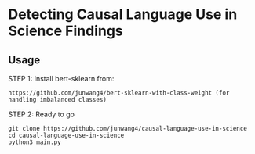 # Detecting Causal Language Use in Science Findings

## Usage

STEP 1: Install bert-sklearn from:

    https://github.com/junwang4/bert-sklearn-with-class-weight (for handling imbalanced classes)


STEP 2: Ready to go

    git clone https://github.com/junwang4/causal-language-use-in-science
    cd causal-language-use-in-science
    python3 main.py 
